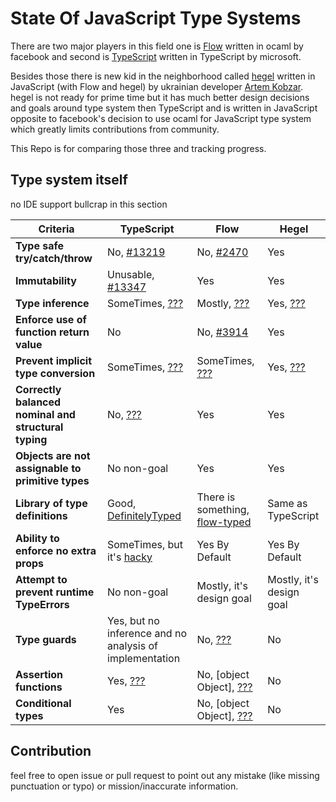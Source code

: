 # State Of JavaScript Type Systems

There are two major players in this field one is [Flow](https://github.com/facebook/flow)
written in ocaml by facebook and second is [TypeScript](https://github.com/microsoft/typescript)
written in TypeScript by microsoft.

Besides those there is new kid in the neighborhood called [hegel](https://github.com/JSMonk/hegel)
written in JavaScript (with Flow and hegel) by ukrainian developer [Artem Kobzar](https://github.com/jsMonk).
hegel is not ready for prime time but it has much better design decisions and goals around type system then
TypeScript and is written in JavaScript opposite to facebook's decision to use ocaml
for JavaScript type system which greatly limits contributions from community.

This Repo is for comparing those three and tracking progress.

## Type system itself

no IDE support bullcrap in this section

<table><thead><tr><th>Criteria</th><th>TypeScript</th><th>Flow</th><th>Hegel</th></tr></thead><tbody><tr><td><b>Type safe try/catch/throw</b></td><td>No, <a href="https://github.com/microsoft/TypeScript/issues/13219" title="Suggestion: `throws` clause and typed catch clause">#13219</a></td><td>No, <a href="https://github.com/facebook/flow/issues/2470" title="Doesn&#039;t check the type of an exception">#2470</a></td><td>Yes</td></tr><tr><td><b>Immutability</b></td><td>Unusable, <a href="https://github.com/microsoft/TypeScript/issues/13347" title="Interface with readonly property is assignable to interface with mutable property">#13347</a></td><td>Yes</td><td>Yes</td></tr><tr><td><b>Type inference</b></td><td>SomeTimes, <u><a href="" title="Variable declaration, call back functions (Contextual Typing), function return type">???</a></u></td><td>Mostly, <u><a href="" title="Everything that ts has + function arguments (if local to module) but no generics">???</a></u></td><td>Yes, <u><a href="" title="Even generics">???</a></u></td></tr><tr><td><b>Enforce use of function return value</b></td><td>No</td><td>No, <a href="https://github.com/facebook/flow/issues/3914" title="Enforce use of function return">#3914</a></td><td>Yes</td></tr><tr><td><b>Prevent implicit type conversion</b></td><td>SomeTimes, <u><a href="" title="but non goal">???</a></u></td><td>SomeTimes, <u><a href="" title="but non goal">???</a></u></td><td>Yes, <u><a href="" title="Almost all the time and it&#039;s design goal">???</a></u></td></tr><tr><td><b>Correctly balanced nominal and structural typing</b></td><td>No, <u><a href="" title="Only structural typing even for classes and primitive types">???</a></u></td><td>Yes</td><td>Yes</td></tr><tr><td><b>Objects are not assignable to primitive types</b></td><td>No non-goal</td><td>Yes</td><td>Yes</td></tr><tr><td><b>Library of type definitions</b></td><td>Good, <a href="https://github.com/DefinitelyTyped/DefinitelyTyped">DefinitelyTyped</a></td><td>There is something, <a href="https://github.com/flow-typed/flow-typed">flow-typed</a></td><td>Same as TypeScript</td></tr><tr><td><b>Ability to enforce no extra props</b></td><td>SomeTimes, but it's <a href="https://stackoverflow.com/a/54775885/1946607">hacky</a></td><td>Yes By Default</td><td>Yes By Default</td></tr><tr><td><b>Attempt to prevent runtime TypeErrors</b></td><td>No non-goal</td><td>Mostly, it's design goal</td><td>Mostly, it's design goal</td></tr><tr><td><b>Type guards</b></td><td>Yes, but no inference and no analysis of implementation</td><td>No, <u><a href="" title="there is &#039;%checks&#039; syntax that does not work for most use cases">???</a></u></td><td>No</td></tr><tr><td><b>Assertion functions</b></td><td>Yes, <u><a href="" title="but no inference and no analysis of implementation">???</a></u></td><td>No, [object Object], <u><a href="" title="but there is hacky solution that sometimes can be useful">???</a></u></td><td>No</td></tr><tr><td><b>Conditional types</b></td><td>Yes</td><td>No, [object Object], <u><a href="" title="but there is hacky solution for some use cases">???</a></u></td><td>No</td></tr></tbody></table>

## Contribution

feel free to open issue or pull request to point out any mistake (like missing punctuation or typo) or mission/inaccurate information.
